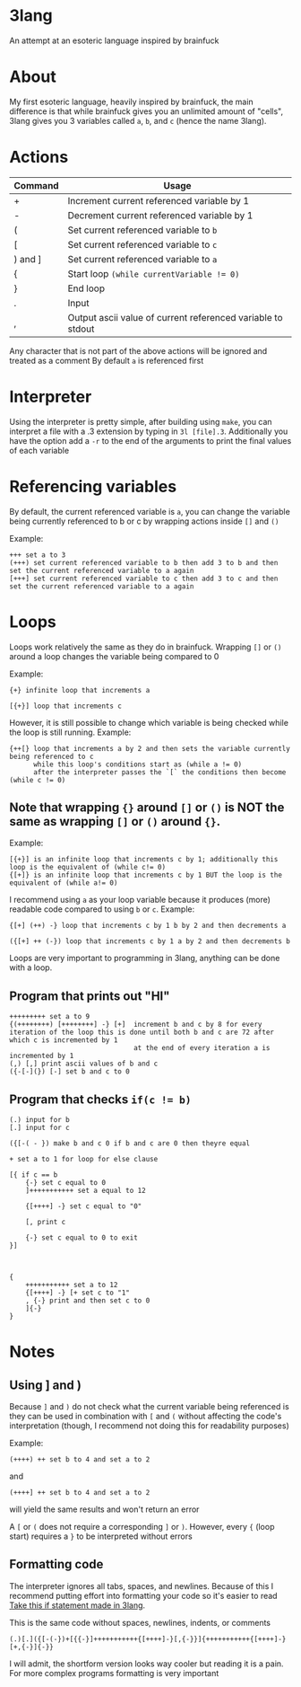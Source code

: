 # 3lang
An attempt at an esoteric language inspired by brainfuck

# About
My first esoteric language, heavily inspired by brainfuck, the main difference is that while brainfuck gives you an unlimited amount of "cells", 3lang gives you 3 variables called `a`, `b`, and `c` (hence the name 3lang).

# Actions
| Command | Usage |
| --- | --- |
| + | Increment current referenced variable by 1 |
| - | Decrement current referenced variable by 1 |
| ( | Set current referenced variable to `b` |
| [ | Set current referenced variable to `c` |
| ) and ] | Set current referenced variable to `a` |
| { | Start loop `(while currentVariable != 0)` |
| } | End loop |
| . | Input |
| , | Output ascii value of current referenced variable to stdout |

Any character that is not part of the above actions will be ignored and treated as a comment
By default `a` is referenced first

# Interpreter
Using the interpreter is pretty simple, after building using `make`, you can interpret a file with a .3 extension by typing in `3l [file].3`. Additionally you have the option add a `-r` to the end of the arguments to print the final values of each variable

# Referencing variables
By default, the current referenced variable is `a`, you can change the variable being currently referenced to b or c by wrapping actions inside `[]` and `()`

Example:
```
+++ set a to 3
(+++) set current referenced variable to b then add 3 to b and then set the current referenced variable to a again
[+++] set current referenced variable to c then add 3 to c and then set the current referenced variable to a again
```


# Loops
Loops work relatively the same as they do in brainfuck. Wrapping `[]` or `()` around a loop changes the variable being compared to 0

Example:

```
{+} infinite loop that increments a
```
```
[{+}] loop that increments c
```

However, it is still possible to change which variable is being checked while the loop is still running. Example:

```
{++[} loop that increments a by 2 and then sets the variable currently being referenced to c
      while this loop's conditions start as (while a != 0)
      after the interpreter passes the `[` the conditions then become (while c != 0)
```

## Note that wrapping `{}` around `[]` or `()` is NOT the same as wrapping `[]` or `()` around `{}`.
Example:

```
[{+}] is an infinite loop that increments c by 1; additionally this loop is the equivalent of (while c!= 0)
{[+]} is an infinite loop that increments c by 1 BUT the loop is the equivalent of (while a!= 0)
```

I recommend using `a` as your loop variable because it produces (more) readable code compared to using `b` or `c`. Example:
```
{[+] (++) -} loop that increments c by 1 b by 2 and then decrements a

({[+] ++ (-}) loop that increments c by 1 a by 2 and then decrements b
```

Loops are very important to programming in 3lang, anything can be done with a loop.

## Program that prints out "HI"
```
+++++++++ set a to 9
{(++++++++) [++++++++] -} [+]  increment b and c by 8 for every iteration of the loop this is done until both b and c are 72 after which c is incremented by 1
                               at the end of every iteration a is incremented by 1
(,) [,] print ascii values of b and c
({-[-](}) [-] set b and c to 0
```

## Program that checks `if(c != b)`
```
(.) input for b
[.] input for c

({[-( - }) make b and c 0 if b and c are 0 then theyre equal

+ set a to 1 for loop for else clause

[{ if c == b
	{-} set c equal to 0
	]+++++++++++ set a equal to 12

	{[++++] -} set c equal to "0"

	[, print c

	{-} set c equal to 0 to exit
}]



{
	+++++++++++ set a to 12
	{[++++] -} [+ set c to "1"
	, {-} print and then set c to 0
	]{-}
}
```

# Notes
## Using ] and )
Because `]` and `)` do not check what the current variable being referenced is they can be used in combination with `[` and `(` without affecting the code's interpretation (though, I recommend not doing this for readability purposes)

Example: 
```
(++++) ++ set b to 4 and set a to 2
```

and

```
(++++] ++ set b to 4 and set a to 2
```
will yield the same results and won't return an error

A `[` or `(` does not require a corresponding `]` or `)`. However, every `{` (loop start) requires a `}` to be interpreted without errors
## Formatting code
The interpreter ignores all tabs, spaces, and newlines. Because of this I recommend putting effort into formatting your code so it's easier to read
[Take this if statement made in 3lang](https://github.com/emoose0/3lang/tree/main#program-that-checks-ifc--b).

This is the same code without spaces, newlines, indents, or comments
```
(.)[.]({[-(-})+[{{-}]+++++++++++{[++++]-}[,{-}}]{+++++++++++{[++++]-}[+,{-}]{-}}
```
I will admit, the shortform version looks way cooler but reading it is a pain. For more complex programs formatting is very important
